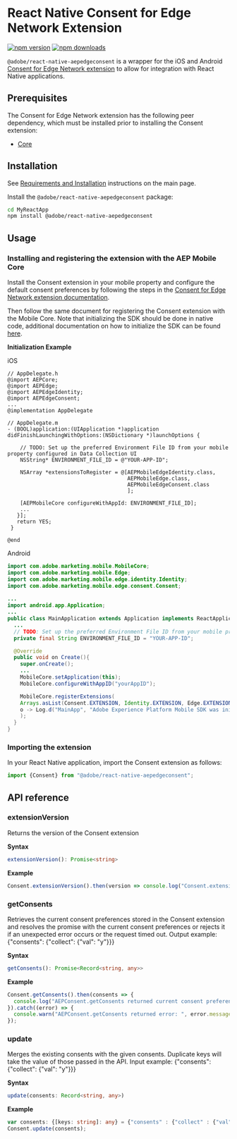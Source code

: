 
# React Native Consent for Edge Network Extension

[![npm version](https://badge.fury.io/js/%40adobe%2Freact-native-aepedgeconsent.svg)](https://www.npmjs.com/package/@adobe/react-native-aepedgeconsent) 
[![npm downloads](https://img.shields.io/npm/dm/@adobe/react-native-aepedgeconsent)](https://www.npmjs.com/package/@adobe/react-native-aepedgeconsent)

`@adobe/react-native-aepedgeconsent` is a wrapper for the iOS and Android [Consent for Edge Network extension](https://developer.adobe.com/client-sdks/documentation/consent-for-edge-network) to allow for integration with React Native applications.

## Prerequisites

The Consent for Edge Network extension has the following peer dependency, which must be installed prior to installing the Consent extension:
- [Core](../core/README.md)

## Installation

See [Requirements and Installation](https://github.com/adobe/aepsdk-react-native#requirements) instructions on the main page. 

Install the `@adobe/react-native-aepedgeconsent` package:

```bash
cd MyReactApp
npm install @adobe/react-native-aepedgeconsent
```

## Usage

### Installing and registering the extension with the AEP Mobile Core
Install the Consent extension in your mobile property and configure the default consent preferences by following the steps in the [Consent for Edge Network extension documentation](https://developer.adobe.com/client-sdks/documentation/consent-for-edge-network).

Then follow the same document for registering the Consent extension with the Mobile Core.
Note that initializing the SDK should be done in native code, additional documentation on how to initialize the SDK can be found [here](https://github.com/adobe/aepsdk-react-native#initializing).

**Initialization Example**

iOS
```objc
// AppDelegate.h
@import AEPCore;
@import AEPEdge;
@import AEPEdgeIdentity;
@import AEPEdgeConsent;
...
@implementation AppDelegate

// AppDelegate.m
- (BOOL)application:(UIApplication *)application didFinishLaunchingWithOptions:(NSDictionary *)launchOptions {
    
    // TODO: Set up the preferred Environment File ID from your mobile property configured in Data Collection UI
    NSString* ENVIRONMENT_FILE_ID = @"YOUR-APP-ID";

    NSArray *extensionsToRegister = @[AEPMobileEdgeIdentity.class, 
                                      AEPMobileEdge.class, 
                                      AEPMobileEdgeConsent.class
                                      ];

    [AEPMobileCore configureWithAppId: ENVIRONMENT_FILE_ID];  
    ...   
   }]; 
   return YES;   
 } 

@end
```

Android
```java
import com.adobe.marketing.mobile.MobileCore;
import com.adobe.marketing.mobile.Edge;
import com.adobe.marketing.mobile.edge.identity.Identity;
import com.adobe.marketing.mobile.edge.consent.Consent;
  
...
import android.app.Application;
...
public class MainApplication extends Application implements ReactApplication {
  ...
  // TODO: Set up the preferred Environment File ID from your mobile property configured in Data Collection UI
  private final String ENVIRONMENT_FILE_ID = "YOUR-APP-ID";

  @Override
  public void on Create(){
    super.onCreate();
    ...
    MobileCore.setApplication(this);
    MobileCore.configureWithAppID("yourAppID");

    MobileCore.registerExtensions(
    Arrays.asList(Consent.EXTENSION, Identity.EXTENSION, Edge.EXTENSION),
    o -> Log.d("MainApp", "Adobe Experience Platform Mobile SDK was initialized")
    );
  }
}  
```

### Importing the extension
In your React Native application, import the Consent extension as follows:
```typescript
import {Consent} from "@adobe/react-native-aepedgeconsent";
```

## API reference

### extensionVersion
Returns the version of the Consent extension

**Syntax**
```typescript
extensionVersion(): Promise<string>
```

**Example**
```typescript
Consent.extensionVersion().then(version => console.log("Consent.extensionVersion: " + version));
```

### getConsents
Retrieves the current consent preferences stored in the Consent extension and resolves the promise with the current consent preferences or rejects it if an unexpected error occurs or the request timed out. 
Output example: {"consents": {"collect": {"val": "y"}}}

**Syntax**
```typescript
getConsents(): Promise<Record<string, any>>
```

**Example**
```typescript
Consent.getConsents().then(consents => {
  console.log("AEPConsent.getConsents returned current consent preferences:  " + JSON.stringify(consents));
}).catch((error) => {
  console.warn("AEPConsent.getConsents returned error: ", error.message);
});
```

### update
Merges the existing consents with the given consents. Duplicate keys will take the value of those passed in the API.
Input example: {"consents": {"collect": {"val": "y"}}}

**Syntax**
```typescript
update(consents: Record<string, any>) 
```

**Example**
```typescript
var consents: {[keys: string]: any} = {"consents" : {"collect" : {"val": "y"}}};
Consent.update(consents);
```